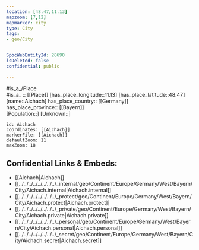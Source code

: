 ```yaml
---
location: [48.47,11.13] 
mapzoom: [7,12] 
mapmarker: city 
type: City
tags:
- geo/City


SpocWebEntityId: 28690
isDeleted: false
confidential: public

---
```

#is_a_/Place  
#is_a_ :: [[Place]] 
[has_place_longitude::11.13] 
[has_place_latitude::48.47] 
[name::Aichach] 
has_place_country:: [[Germany]]  
has_place_province:: [[Bayern]]  
[Population::] 
[Unknown::] 


```leaflet
id: Aichach
coordinates: [[Aichach]] 
markerFile: [[Aichach]] 
defaultZoom: 11 
maxZoom: 18
```


## Confidential Links & Embeds: 
- [[Aichach|Aichach]]  
- [[../../../../../../../../_internal/geo/Continent/Europe/Germany/West/Bayern/City/Aichach.internal|Aichach.internal]] 
- [[../../../../../../../../_protect/geo/Continent/Europe/Germany/West/Bayern/City/Aichach.protect|Aichach.protect]] 
- [[../../../../../../../../_private/geo/Continent/Europe/Germany/West/Bayern/City/Aichach.private|Aichach.private]] 
- [[../../../../../../../../_personal/geo/Continent/Europe/Germany/West/Bayern/City/Aichach.personal|Aichach.personal]] 
- [[../../../../../../../../_secret/geo/Continent/Europe/Germany/West/Bayern/City/Aichach.secret|Aichach.secret]] 
